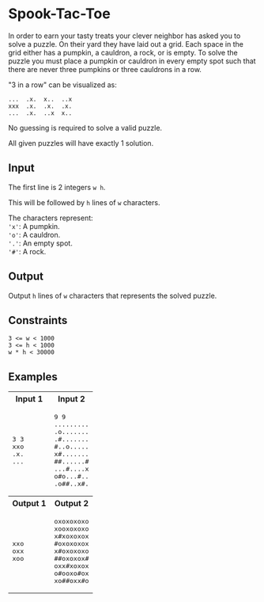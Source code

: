 # Spook-Tac-Toe
In order to earn your tasty treats your clever neighbor has asked you to solve a puzzle.
On their yard they have laid out a grid.  Each space in the grid either has a pumpkin, a cauldron, a rock, or is empty.  To solve the puzzle you must place a pumpkin or cauldron in every empty spot such that there are never three pumpkins or three cauldrons in a row.

"3 in a row" can be visualized as:
```
...  .x.  x..  ..x
xxx  .x.  .x.  .x.
...  .x.  ..x  x..
```
No guessing is required to solve a valid puzzle.

All given puzzles will have exactly 1 solution.

## Input
The first line is 2 integers `w h`.

This will be followed by `h` lines of `w` characters.

The characters represent:<br />
`'x'`: A pumpkin.<br />
`'o'`: A cauldron.<br />
`'.'`: An empty spot.<br />
`'#'`: A rock.<br />

## Output
Output `h` lines of `w` characters that represents the solved puzzle.

## Constraints
```
3 <= w < 1000
3 <= h < 1000
w * h < 30000
```
## Examples

<table>
    <tr>
        <th>Input 1</th>
        <th>Input 2</th>
    </tr>
    <tr>
        <td>
            <pre>3 3
xxo
.x.
...</pre>
        </td>
        <td>
            <pre>9 9
.........
.o.......
.#.......
#..o.....
x#.......
##......#
...#....x
o#o...#..
.o##..x#.</pre>
        </td>
    </tr>
    <tr>
        <th>Output 1</th>
        <th>Output 2</th>
    </tr>
    <tr>
        <td>
            <pre>xxo
oxx
xoo</pre>
        </td>
        <td>
            <pre>oxoxoxoxo
xooxoxoxo
x#xoxoxox
#oxoxoxox
x#oxoxoxo
##oxoxox#
oxx#xoxox
o#ooxo#ox
xo##oxx#o</pre>
        </td>
    </tr>
</table>
